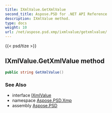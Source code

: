 ```yaml
---
title: IXmlValue.GetXmlValue
second_title: Aspose.PSD for .NET API Reference
description: IXmlValue method. 
type: docs
weight: 10
url: /net/aspose.psd.xmp/ixmlvalue/getxmlvalue/
---
```

{{< psd/tize >}}
## IXmlValue.GetXmlValue method

```csharp
public string GetXmlValue()
```

### See Also

* interface [IXmlValue](../)
* namespace [Aspose.PSD.Xmp](../../ixmlvalue/)
* assembly [Aspose.PSD](../../../)


